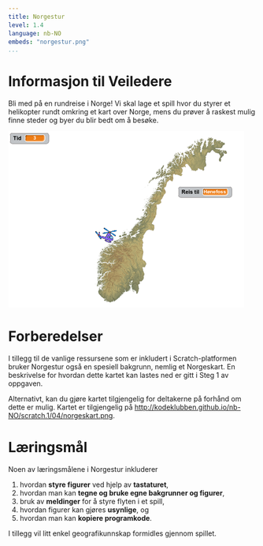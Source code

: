 ```yaml
---
title: Norgestur
level: 1.4
language: nb-NO
embeds: "norgestur.png"
...
```


# Informasjon til Veiledere

Bli med på en rundreise i Norge! Vi skal lage et spill hvor du styrer
et helikopter rundt omkring et kart over Norge, mens du prøver å
raskest mulig finne steder og byer du blir bedt om å besøke.

![](norgestur.png)

# Forberedelser

I tillegg til de vanlige ressursene som er inkludert i
Scratch-platformen bruker Norgestur også en spesiell bakgrunn, nemlig
et Norgeskart. En beskrivelse for hvordan dette kartet kan lastes ned
er gitt i Steg 1 av oppgaven.

Alternativt, kan du gjøre kartet tilgjengelig for deltakerne på
forhånd om dette er mulig. Kartet er tilgjengelig på
<http://kodeklubben.github.io/nb-NO/scratch.1/04/norgeskart.png>.

# Læringsmål

Noen av læringsmålene i Norgestur inkluderer

1. hvordan __styre figurer__ ved hjelp av __tastaturet__, 
2. hvordan man kan __tegne og bruke egne bakgrunner og figurer__,
3. bruk av __meldinger__ for å styre flyten i et spill,
4. hvordan figurer kan gjøres __usynlige__, og
5. hvordan man kan __kopiere programkode__.

I tillegg vil litt enkel geografikunnskap formidles gjennom spillet.
